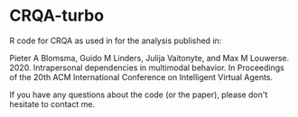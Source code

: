 # CRQA-turbo
R code for CRQA as used in for the analysis published in:

Pieter A Blomsma, Guido M Linders, Julija Vaitonyte, and Max M Louwerse. 2020.
Intrapersonal dependencies in multimodal behavior. In Proceedings of the 
20th ACM International Conference on Intelligent Virtual Agents.

If you have any questions about the code (or the paper), please don't hesitate to contact me.
